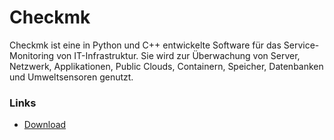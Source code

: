 # Checkmk

Checkmk ist eine in Python und C++ entwickelte Software für das Service-Monitoring von IT-Infrastruktur. Sie wird zur Überwachung von Server, Netzwerk, 
Applikationen, Public Clouds, Containern, Speicher, Datenbanken und Umweltsensoren genutzt.


### Links
+ [Download](https://checkmk.com/download)
